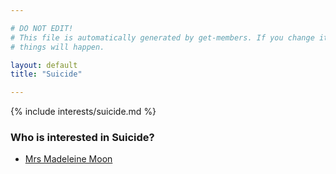 ```yaml
---

# DO NOT EDIT!
# This file is automatically generated by get-members. If you change it, bad
# things will happen.

layout: default
title: "Suicide"

---
```


{% include interests/suicide.md %}

### Who is interested in Suicide?


* [Mrs Madeleine Moon](/members/mrs-madeleine-moon.html)

